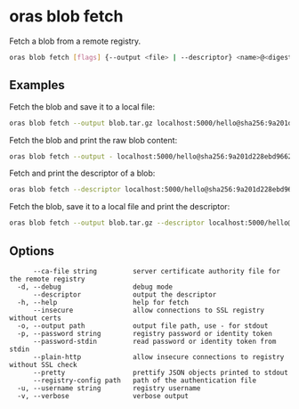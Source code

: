 # oras blob fetch

Fetch a blob from a remote registry.

```bash
oras blob fetch [flags] {--output <file> | --descriptor} <name>@<digest>
```

## Examples

Fetch the blob and save it to a local file:

```bash
oras blob fetch --output blob.tar.gz localhost:5000/hello@sha256:9a201d228ebd966211f7d1131be19f152be428bd373a92071c71d8deaf83b3e5
```

Fetch the blob and print the raw blob content:

```bash
oras blob fetch --output - localhost:5000/hello@sha256:9a201d228ebd966211f7d1131be19f152be428bd373a92071c71d8deaf83b3e5
```

Fetch and print the descriptor of a blob:

```bash
oras blob fetch --descriptor localhost:5000/hello@sha256:9a201d228ebd966211f7d1131be19f152be428bd373a92071c71d8deaf83b3e5
```

Fetch the blob, save it to a local file and print the descriptor:

```bash
oras blob fetch --output blob.tar.gz --descriptor localhost:5000/hello@sha256:9a201d228ebd966211f7d1131be19f152be428bd373a92071c71d8deaf83b3e5
```

## Options

```
      --ca-file string         server certificate authority file for the remote registry
  -d, --debug                  debug mode
      --descriptor             output the descriptor
  -h, --help                   help for fetch
      --insecure               allow connections to SSL registry without certs
  -o, --output path            output file path, use - for stdout
  -p, --password string        registry password or identity token
      --password-stdin         read password or identity token from stdin
      --plain-http             allow insecure connections to registry without SSL check
      --pretty                 prettify JSON objects printed to stdout
      --registry-config path   path of the authentication file
  -u, --username string        registry username
  -v, --verbose                verbose output
```

